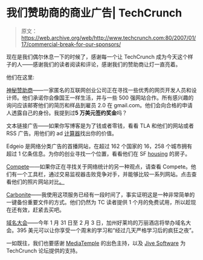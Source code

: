 # 我们赞助商的商业广告| TechCrunch

> 原文：<https://web.archive.org/web/http://www.techcrunch.com:80/2007/01/17/commercial-break-for-our-sponsors/>

现在是我们偶尔休息一下的时候了，感谢每一个让 TechCrunch 成为今天这个样子的人——感谢我们的读者阅读和评论，感谢我们的赞助商让灯一直亮着。

他们在这里:

[神秘赞助商](https://web.archive.org/web/20150919044454/http://207.218.248.46/)——一家匿名的互联网创业公司正在寻找一些优秀的网页开发人员和设计师。他们承诺你会像国王一样生活，并与一些 500 强网站合作。所有感兴趣的询问应该邮寄他们的简历和样品到雇员 2.0 在 gmail.com。他们会向合格的申请人透露自己的身份。我提到过**5 万美元签约奖金**吗？

文本链接广告——如果你写博客是为了钱或者零钱，看看 TLA 和他们的网站或者 RSS 广告。用他们的 ad [计算器](https://web.archive.org/web/20150919044454/http://www.text-link-ads.com/link_calculator.php)找出你的价值。

Edgeio 是网络分类广告的首播网站，在超过 162 个国家的 16，258 个城市拥有超过 1 亿条信息。为你的创业寻找一个位置，看看他们在 SF [housing](https://web.archive.org/web/20150919044454/http://www.edgeio.com/fl/ll~5094111-94111/tt/) 的房子。

[Compete](https://web.archive.org/web/20150919044454/http://snapshot.compete.com/kodakgallery.com+photobucket.com+flickr.com?src=tc001)——如果你正在寻找关于网络统计的另一种观点，请查看 Compete。他们有一个工具栏，通过交易监视器击败竞争对手，并能够比较一系列网站。点击查看他们的照片网站对比[。](https://web.archive.org/web/20150919044454/http://snapshot.compete.com/kodakgallery.com+photobucket.com+flickr.com?src=tc001)

[Carbonite](https://web.archive.org/web/20150919044454/http://www.carbonite.com/ads/tc/bluescreen.aspx?sourcetag=tc:1)——我使用这项服务已经有一段时间了，事实证明这是一种非常简单的一键备份重要文件的方式。他们仍然为 TC 读者提供 1 个月的免费试用，所以趁现在还有效，赶紧去买吧。

[域名大会](https://web.archive.org/web/20150919044454/http://domainfest.com/)——今年 1 月 31 日至 2 月 3 日，加州好莱坞的万丽酒店将举办域名大会。395 美元可以让你享受一个周末的学习和“经过几天严格学习后的疯狂之夜”。

一如既往，我们也要感谢 [MediaTemple](https://web.archive.org/web/20150919044454/http://www.mediatemple.net/) 的出色主持，以及 [Jive Software](https://web.archive.org/web/20150919044454/http://www.jivesoftware.com/) 为 TechCrunch 论坛提供的支持。